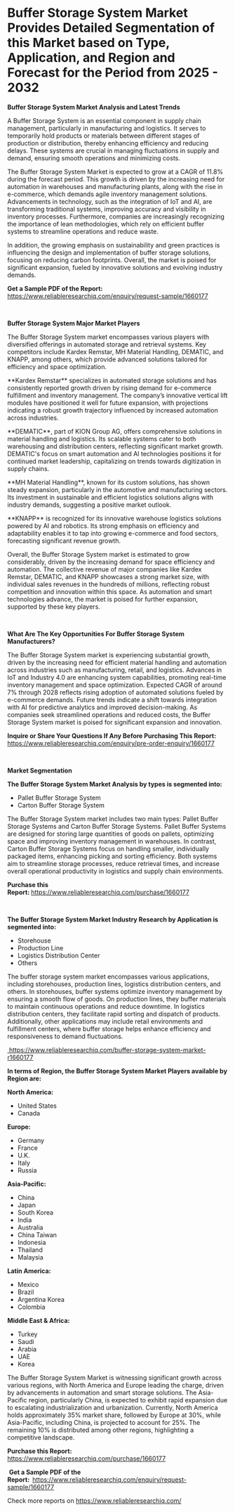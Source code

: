 <p><h1>Buffer Storage System Market Provides Detailed Segmentation of this Market based on Type, Application, and Region and Forecast for the Period from 2025 - 2032</h1></p><p><strong>Buffer Storage System Market Analysis and Latest Trends</strong></p>
<p><p>A Buffer Storage System is an essential component in supply chain management, particularly in manufacturing and logistics. It serves to temporarily hold products or materials between different stages of production or distribution, thereby enhancing efficiency and reducing delays. These systems are crucial in managing fluctuations in supply and demand, ensuring smooth operations and minimizing costs.</p><p>The Buffer Storage System Market is expected to grow at a CAGR of 11.8% during the forecast period. This growth is driven by the increasing need for automation in warehouses and manufacturing plants, along with the rise in e-commerce, which demands agile inventory management solutions. Advancements in technology, such as the integration of IoT and AI, are transforming traditional systems, improving accuracy and visibility in inventory processes. Furthermore, companies are increasingly recognizing the importance of lean methodologies, which rely on efficient buffer systems to streamline operations and reduce waste. </p><p>In addition, the growing emphasis on sustainability and green practices is influencing the design and implementation of buffer storage solutions, focusing on reducing carbon footprints. Overall, the market is poised for significant expansion, fueled by innovative solutions and evolving industry demands.</p></p>
<p><strong>Get a Sample PDF of the Report:&nbsp;</strong> <a href="https://www.reliableresearchiq.com/enquiry/request-sample/1660177?utm_campaign=2469&utm_medium=2&utm_source=Github&utm_content=ia&utm_term=10042025&utm_id=buffer-storage-system">https://www.reliableresearchiq.com/enquiry/request-sample/1660177</a></p>
<p>&nbsp;</p>
<p><strong>Buffer Storage System Major Market Players</strong></p>
<p><p>The Buffer Storage System market encompasses various players with diversified offerings in automated storage and retrieval systems. Key competitors include Kardex Remstar, MH Material Handling, DEMATIC, and KNAPP, among others, which provide advanced solutions tailored for efficiency and space optimization.</p><p>**Kardex Remstar** specializes in automated storage solutions and has consistently reported growth driven by rising demand for e-commerce fulfillment and inventory management. The company’s innovative vertical lift modules have positioned it well for future expansion, with projections indicating a robust growth trajectory influenced by increased automation across industries.</p><p>**DEMATIC**, part of KION Group AG, offers comprehensive solutions in material handling and logistics. Its scalable systems cater to both warehousing and distribution centers, reflecting significant market growth. DEMATIC's focus on smart automation and AI technologies positions it for continued market leadership, capitalizing on trends towards digitization in supply chains.</p><p>**MH Material Handling**, known for its custom solutions, has shown steady expansion, particularly in the automotive and manufacturing sectors. Its investment in sustainable and efficient logistics solutions aligns with industry demands, suggesting a positive market outlook.</p><p>**KNAPP** is recognized for its innovative warehouse logistics solutions powered by AI and robotics. Its strong emphasis on efficiency and adaptability enables it to tap into growing e-commerce and food sectors, forecasting significant revenue growth.</p><p>Overall, the Buffer Storage System market is estimated to grow considerably, driven by the increasing demand for space efficiency and automation. The collective revenue of major companies like Kardex Remstar, DEMATIC, and KNAPP showcases a strong market size, with individual sales revenues in the hundreds of millions, reflecting robust competition and innovation within this space. As automation and smart technologies advance, the market is poised for further expansion, supported by these key players.</p></p>
<p>&nbsp;</p>
<p><strong>What Are The Key Opportunities For Buffer Storage System Manufacturers?</strong></p>
<p><p>The Buffer Storage System market is experiencing substantial growth, driven by the increasing need for efficient material handling and automation across industries such as manufacturing, retail, and logistics. Advances in IoT and Industry 4.0 are enhancing system capabilities, promoting real-time inventory management and space optimization. Expected CAGR of around 7% through 2028 reflects rising adoption of automated solutions fueled by e-commerce demands. Future trends indicate a shift towards integration with AI for predictive analytics and improved decision-making. As companies seek streamlined operations and reduced costs, the Buffer Storage System market is poised for significant expansion and innovation.</p></p>
<p><strong>Inquire or Share Your Questions If Any Before Purchasing This Report:</strong> <a href="https://www.reliableresearchiq.com/enquiry/pre-order-enquiry/1660177?utm_campaign=2469&utm_medium=2&utm_source=Github&utm_content=ia&utm_term=10042025&utm_id=buffer-storage-system">https://www.reliableresearchiq.com/enquiry/pre-order-enquiry/1660177</a></p>
<p>&nbsp;</p>
<p><strong>Market Segmentation</strong></p>
<p><strong>The Buffer Storage System Market Analysis by types is segmented into:</strong></p>
<p><ul><li>Pallet Buffer Storage System</li><li>Carton Buffer Storage System</li></ul></p>
<p><p>The Buffer Storage System market includes two main types: Pallet Buffer Storage Systems and Carton Buffer Storage Systems. Pallet Buffer Systems are designed for storing large quantities of goods on pallets, optimizing space and improving inventory management in warehouses. In contrast, Carton Buffer Storage Systems focus on handling smaller, individually packaged items, enhancing picking and sorting efficiency. Both systems aim to streamline storage processes, reduce retrieval times, and increase overall operational productivity in logistics and supply chain environments.</p></p>
<p><strong>Purchase this Report:&nbsp;</strong><a href="https://www.reliableresearchiq.com/purchase/1660177?utm_campaign=2469&utm_medium=2&utm_source=Github&utm_content=ia&utm_term=10042025&utm_id=buffer-storage-system">https://www.reliableresearchiq.com/purchase/1660177</a></p>
<p>&nbsp;</p>
<p><strong>The Buffer Storage System Market Industry Research by Application is segmented into:</strong></p>
<p><ul><li>Storehouse</li><li>Production Line</li><li>Logistics Distribution Center</li><li>Others</li></ul></p>
<p><p>The buffer storage system market encompasses various applications, including storehouses, production lines, logistics distribution centers, and others. In storehouses, buffer systems optimize inventory management by ensuring a smooth flow of goods. On production lines, they buffer materials to maintain continuous operations and reduce downtime. In logistics distribution centers, they facilitate rapid sorting and dispatch of products. Additionally, other applications may include retail environments and fulfillment centers, where buffer storage helps enhance efficiency and responsiveness to demand fluctuations.</p></p>
<p><a href="https://www.reliableresearchiq.com/buffer-storage-system-market-r1660177?utm_campaign=2469&utm_medium=2&utm_source=Github&utm_content=ia&utm_term=10042025&utm_id=buffer-storage-system">&nbsp;https://www.reliableresearchiq.com/buffer-storage-system-market-r1660177</a></p>
<p><strong>In terms of Region, the Buffer Storage System Market Players available by Region are:</strong></p>
<p>
    <p> <strong> North America: </strong>
        <ul>
            <li>United States</li>
            <li>Canada</li>
        </ul>
        </p> 
    <p> <strong> Europe: </strong>
        <ul>
            <li>Germany</li>
            <li>France</li>
            <li>U.K.</li>
            <li>Italy</li>
            <li>Russia</li>
        </ul>
        </p> 
    <p> <strong> Asia-Pacific: </strong>
        <ul>
            <li>China</li>
            <li>Japan</li>
            <li>South Korea</li>
            <li>India</li>
            <li>Australia</li>
            <li>China Taiwan</li>
            <li>Indonesia</li>
            <li>Thailand</li>
            <li>Malaysia</li>
        </ul>
        </p> 
    <p> <strong> Latin America: </strong>
        <ul>
            <li>Mexico</li>
            <li>Brazil</li>
            <li>Argentina Korea</li>
            <li>Colombia</li>
        </ul>
        </p> 
    <p> <strong> Middle East & Africa: </strong>
        <ul>
            <li>Turkey</li>
            <li>Saudi</li>
            <li>Arabia</li>
            <li>UAE</li>
            <li>Korea</li>
        </ul>
    </p>
    </p>
<p><p>The Buffer Storage System Market is witnessing significant growth across various regions, with North America and Europe leading the charge, driven by advancements in automation and smart storage solutions. The Asia-Pacific region, particularly China, is expected to exhibit rapid expansion due to escalating industrialization and urbanization. Currently, North America holds approximately 35% market share, followed by Europe at 30%, while Asia-Pacific, including China, is projected to account for 25%. The remaining 10% is distributed among other regions, highlighting a competitive landscape.</p></p>
<p><strong>Purchase this Report: </strong><a href="https://www.reliableresearchiq.com/purchase/1660177?utm_campaign=2469&utm_medium=2&utm_source=Github&utm_content=ia&utm_term=10042025&utm_id=buffer-storage-system">https://www.reliableresearchiq.com/purchase/1660177</a></p>
<p>&nbsp;<strong>Get a Sample PDF of the Report:&nbsp;&nbsp;</strong><a href="https://www.reliableresearchiq.com/enquiry/request-sample/1660177?utm_campaign=2469&utm_medium=2&utm_source=Github&utm_content=ia&utm_term=10042025&utm_id=buffer-storage-system">https://www.reliableresearchiq.com/enquiry/request-sample/1660177</a></p>
<p><strong></strong></p>
<p>Check more reports on <a href="https://www.reliableresearchiq.com/?utm_campaign=2469&utm_medium=2&utm_source=Github&utm_content=ia&utm_term=10042025&utm_id=buffer-storage-system">https://www.reliableresearchiq.com/</a></p>